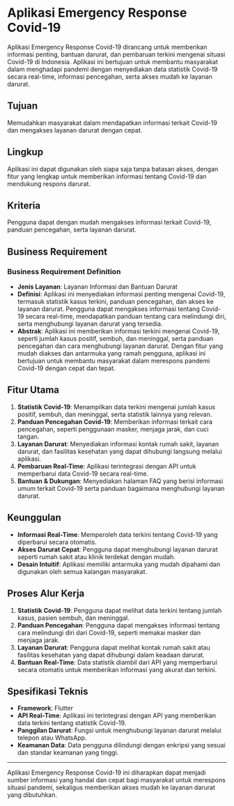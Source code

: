 # Aplikasi Emergency Response Covid-19

Aplikasi Emergency Response Covid-19 dirancang untuk memberikan informasi penting, bantuan darurat, dan pembaruan terkini mengenai situasi Covid-19 di Indonesia. Aplikasi ini bertujuan untuk membantu masyarakat dalam menghadapi pandemi dengan menyediakan data statistik Covid-19 secara real-time, informasi pencegahan, serta akses mudah ke layanan darurat.

## Tujuan
Memudahkan masyarakat dalam mendapatkan informasi terkait Covid-19 dan mengakses layanan darurat dengan cepat.

## Lingkup
Aplikasi ini dapat digunakan oleh siapa saja tanpa batasan akses, dengan fitur yang lengkap untuk memberikan informasi tentang Covid-19 dan mendukung respons darurat.

## Kriteria
Pengguna dapat dengan mudah mengakses informasi terkait Covid-19, panduan pencegahan, serta layanan darurat.

## Business Requirement

### Business Requirement Definition

- **Jenis Layanan**: Layanan Informasi dan Bantuan Darurat
- **Definisi**: Aplikasi ini menyediakan informasi penting mengenai Covid-19, termasuk statistik kasus terkini, panduan pencegahan, dan akses ke layanan darurat. Pengguna dapat mengakses informasi tentang Covid-19 secara real-time, mendapatkan panduan tentang cara melindungi diri, serta menghubungi layanan darurat yang tersedia.
- **Abstrak**: Aplikasi ini memberikan informasi terkini mengenai Covid-19, seperti jumlah kasus positif, sembuh, dan meninggal, serta panduan pencegahan dan cara menghubungi layanan darurat. Dengan fitur yang mudah diakses dan antarmuka yang ramah pengguna, aplikasi ini bertujuan untuk membantu masyarakat dalam merespons pandemi Covid-19 dengan cepat dan tepat.

## Fitur Utama

1. **Statistik Covid-19**: Menampilkan data terkini mengenai jumlah kasus positif, sembuh, dan meninggal, serta statistik lainnya yang relevan.
2. **Panduan Pencegahan Covid-19**: Memberikan informasi terkait cara pencegahan, seperti penggunaan masker, menjaga jarak, dan cuci tangan.
3. **Layanan Darurat**: Menyediakan informasi kontak rumah sakit, layanan darurat, dan fasilitas kesehatan yang dapat dihubungi langsung melalui aplikasi.
4. **Pembaruan Real-Time**: Aplikasi terintegrasi dengan API untuk memperbarui data Covid-19 secara real-time.
5. **Bantuan & Dukungan**: Menyediakan halaman FAQ yang berisi informasi umum terkait Covid-19 serta panduan bagaimana menghubungi layanan darurat.

## Keunggulan

- **Informasi Real-Time**: Memperoleh data terkini tentang Covid-19 yang diperbarui secara otomatis.
- **Akses Darurat Cepat**: Pengguna dapat menghubungi layanan darurat seperti rumah sakit atau klinik terdekat dengan mudah.
- **Desain Intuitif**: Aplikasi memiliki antarmuka yang mudah dipahami dan digunakan oleh semua kalangan masyarakat.

## Proses Alur Kerja

1. **Statistik Covid-19**: Pengguna dapat melihat data terkini tentang jumlah kasus, pasien sembuh, dan meninggal.
2. **Panduan Pencegahan**: Pengguna dapat mengakses informasi tentang cara melindungi diri dari Covid-19, seperti memakai masker dan menjaga jarak.
3. **Layanan Darurat**: Pengguna dapat melihat kontak rumah sakit atau fasilitas kesehatan yang dapat dihubungi dalam keadaan darurat.
4. **Bantuan Real-Time**: Data statistik diambil dari API yang memperbarui secara otomatis untuk memberikan informasi yang akurat dan terkini.

## Spesifikasi Teknis

- **Framework**: Flutter
- **API Real-Time**: Aplikasi ini terintegrasi dengan API yang memberikan data terkini tentang statistik Covid-19.
- **Panggilan Darurat**: Fungsi untuk menghubungi layanan darurat melalui telepon atau WhatsApp.
- **Keamanan Data**: Data pengguna dilindungi dengan enkripsi yang sesuai dan standar keamanan yang tinggi.

---

Aplikasi Emergency Response Covid-19 ini diharapkan dapat menjadi sumber informasi yang handal dan cepat bagi masyarakat untuk merespons situasi pandemi, sekaligus memberikan akses mudah ke layanan darurat yang dibutuhkan.
